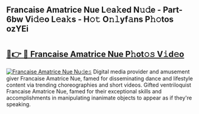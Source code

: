 ## Francaise Amatrice Nue L𝚎a𝚔ed N𝚞𝚍e - Part-6bw Vi𝚍𝚎o L𝚎a𝚔s - H𝚘𝚝 O𝚗𝚕yf𝚊ns P𝚑𝚘tos ozYEi

# <h2><a href="http://kf7b44.oniu.top/?m=Francaise+Amatrice+Nue">🔗👉 🔴 Francaise Amatrice Nue P𝚑ot𝚘𝚜 V𝚒d𝚎o</a></h2>

[![Francaise Amatrice Nue Nu𝚍e𝚜](https://i.imgur.com/0qMVB7G.gif)](http://kf7b44.oniu.top/?m=Francaise+Amatrice+Nue)
Digital media provider and amusement giver Francaise Amatrice Nue, famed for disseminating dance and lifestyle content via trending choreographies and short videos. Gifted ventriloquist Francaise Amatrice Nue, famed for their exceptional skills and accomplishments in manipulating inanimate objects to appear as if they're speaking.  
